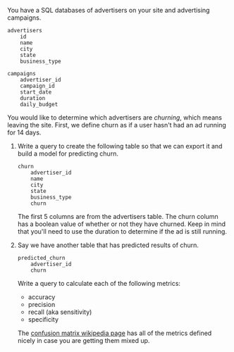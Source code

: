 You have a SQL databases of advertisers on your site and advertising campaigns.

```
advertisers
    id
    name
    city
    state
    business_type
```

```
campaigns
    advertiser_id
    campaign_id
    start_date
    duration
    daily_budget
```

You would like to determine which advertisers are *churning*, which means leaving the site. First, we define churn as if a user hasn't had an ad running for 14 days.

1. Write a query to create the following table so that we can export it and build a model for predicting churn.

    ```
    churn
        advertiser_id
        name
        city
        state
        business_type
        churn
    ```

    The first 5 columns are from the advertisers table. The churn column has a boolean value of whether or not they have churned. Keep in mind that you'll need to use the duration to determine if the ad is still running.


2. Say we have another table that has predicted results of churn.

    ```
    predicted_churn
        advertiser_id
        churn
    ```

    Write a query to calculate each of the following metrics:

    * accuracy
    * precision
    * recall (aka sensitivity)
    * specificity

    The [confusion matrix wikipedia page](http://en.wikipedia.org/wiki/Confusion_matrix) has all of the metrics defined nicely in case you are getting them mixed up.

